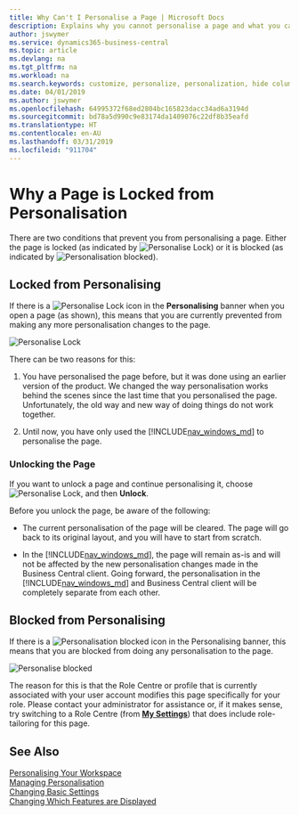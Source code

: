```yaml
---
title: Why Can't I Personalise a Page | Microsoft Docs
description: Explains why you cannot personalise a page and what you can do to unlock it so you can personalise it.
author: jswymer
ms.service: dynamics365-business-central
ms.topic: article
ms.devlang: na
ms.tgt_pltfrm: na
ms.workload: na
ms.search.keywords: customize, personalize, personalization, hide columns, remove fields, move fields
ms.date: 04/01/2019
ms.author: jswymer
ms.openlocfilehash: 64995372f68ed2804bc165823dacc34ad6a3194d
ms.sourcegitcommit: bd78a5d990c9e83174da1409076c22df8b35eafd
ms.translationtype: HT
ms.contentlocale: en-AU
ms.lasthandoff: 03/31/2019
ms.locfileid: "911704"
---
```

# <a name="why-a-page-is-locked-from-personalization"></a>Why a Page is Locked from Personalisation

There are two conditions that prevent you from personalising a page. Either the page is locked (as indicated by ![Personalise Lock](media/personalization-lock-icon.png "Personalise lock")) or it is blocked (as indicated by ![Personalisation blocked](media/personalization-blocked-icon.png "Personalisation blocked")).

## <a name="locked-from-personalizing"></a>Locked from Personalising

If there is a ![Personalise Lock](media/personalization-lock-icon.png "Personalise lock") icon in the **Personalising** banner when you open a page (as shown), this means that you are currently prevented from making any more personalisation changes to the page.

![Personalise Lock](media/personalization-locked.png "Personalise lock")


<!-- This is because we changed the way personalization works behind the scenes since the last time that you personalized the page. Unfortunately, the old way and new of doing things do not work together.

The page currently includes the last personalization changes that you made. If you want to continue personalizing the page, then you can choose the lock icon and then **Unlock**. Just be aware that if you choose to unlock the page, the current personalization of the page will be cleared, and you will have to start from scratch.
-->

There can be two reasons for this:

1. You have personalised the page before, but it was done using an earlier version of the product. We changed the way personalisation works behind the scenes since the last time that you personalised the page. Unfortunately, the old way and new way of doing things do not work together.

2. Until now, you have only used the [!INCLUDE[nav_windows_md](includes/nav_windows_md.md)] to personalise the page.

### <a name="unlocking-the-page"></a>Unlocking the Page

If you want to unlock a page and continue personalising it, choose ![Personalise Lock](media/personalization-lock-icon.png "Personalise lock"), and then **Unlock**.  

Before you unlock the page, be aware of the following:

- The current personalisation of the page will be cleared. The page will go back to its original layout, and you will have to start from scratch.

- In the [!INCLUDE[nav_windows_md](includes/nav_windows_md.md)], the page will remain as-is and will not be affected by the new personalisation changes made in the Business Central client. Going forward, the personalisation in the [!INCLUDE[nav_windows_md](includes/nav_windows_md.md)] and Business Central client will be completely separate from each other.

## <a name="blocked-from-personalizing"></a>Blocked from Personalising

If there is a ![Personalisation blocked](media/personalization-blocked-icon.png "Personalisation blocked") icon in the Personalising banner, this means that you are blocked from doing any personalisation to the page.

![Personalise blocked](media/personalization-blocked.png "Personalise lock")

The reason for this is that the Role Centre or profile that is currently associated with your user account modifies this page specifically for your role. Please contact your administrator for assistance or, if it makes sense, try switching to a Role Centre (from  [**My Settings**](https://businesscentral.dynamics.com?page=9176 "Go directly to your user settings page in Business Central")) that does include role-tailoring for this page.

## <a name="see-also"></a>See Also
[Personalising Your Workspace](ui-personalization-manage.md)  
[Managing Personalisation](ui-personalization-manage.md)  
[Changing Basic Settings](ui-change-basic-settings.md)  
[Changing Which Features are Displayed](ui-experiences.md)  
